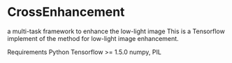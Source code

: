 # CrossEnhancement
a multi-task framework to enhance the low-light image
This is a Tensorflow implement of the method for low-light image enhancement.

Requirements
Python
Tensorflow >= 1.5.0
numpy, PIL
